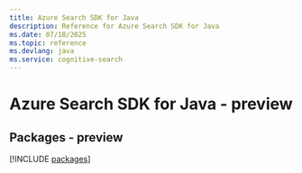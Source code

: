 ```yaml
---
title: Azure Search SDK for Java
description: Reference for Azure Search SDK for Java
ms.date: 07/18/2025
ms.topic: reference
ms.devlang: java
ms.service: cognitive-search
---
```

# Azure Search SDK for Java - preview
## Packages - preview
[!INCLUDE [packages](search-index.md)]